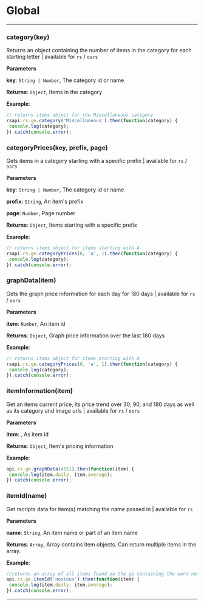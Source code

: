 # Global





* * *

### category(key) 

Returns an object containing the number of items in the category for each starting letter | available for `rs` / `osrs`

**Parameters**

**key**: `String | Number`, The category id or name

**Returns**: `Object`, Items in the category

**Example**:
```js
// returns items object for the Miscellaneous categoryrsapi.rs.ge.category('Miscellaneous').then(function(category) { console.log(category);}).catch(console.error);
```


### categoryPrices(key, prefix, page) 

Gets items in a category starting with a specific prefix | available for `rs` / `osrs`

**Parameters**

**key**: `String | Number`, The category id or name

**prefix**: `String`, An item's prefix

**page**: `Number`, Page number

**Returns**: `Object`, Items starting with a specific prefix

**Example**:
```js
// returns items object for items starting with Arsapi.rs.ge.categoryPrices(0, 'a', 1).then(function(category) { console.log(category);}).catch(console.error);
```


### graphData(item) 

Gets the graph price information for each day for 180 days | available for `rs` / `osrs`

**Parameters**

**item**: `Number`, An item id

**Returns**: `Object`, Graph price information over the last 180 days

**Example**:
```js
// returns items object for items starting with Arsapi.rs.ge.categoryPrices(0, 'a', 1).then(function(category) { console.log(category);}).catch(console.error);
```


### itemInformation(item) 

Get an items current price, its price trend over 30, 90, and 180 days as well as its category and image urls | available for `rs` / `osrs`

**Parameters**

**item**: , As item id

**Returns**: `Object`, Item's pricing information

**Example**:
```js
api.rs.ge.graphData(4151).then(function(item) { console.log(item.daily, item.average);}).catch(console.error);
```


### itemId(name) 

Get rscripts data for item(s) matching the name passed in | available for `rs`

**Parameters**

**name**: `String`, An item name or part of an item name

**Returns**: `Array`, Array contains item objects. Can return multiple items in the array.

**Example**:
```js
//returns an array of all items found on the ge containing the word noxiousapi.rs.ge.itemId('noxious').then(function(item) { console.log(item.daily, item.average);}).catch(console.error);
```



* * *










